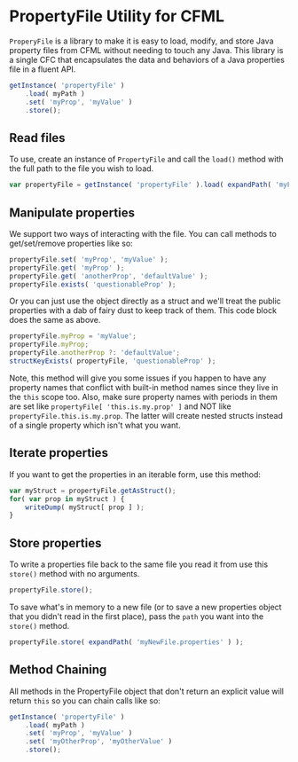 ﻿# PropertyFile Utility for CFML

`ProperyFile` is a library to make it is easy to load, modify, and store Java property files from CFML without needing to touch any Java.  This library is a single CFC that encapsulates the data and behaviors of a Java properties file in a fluent API.

```js
getInstance( 'propertyFile' )
    .load( myPath )
    .set( 'myProp', 'myValue' )
    .store();
```

## Read files

To use, create an instance of `PropertyFile` and call the `load()` method with the full path to the file you wish to load.

```js
var propertyFile = getInstance( 'propertyFile' ).load( expandPath( 'myFile.properties' ) );
```

## Manipulate properties

We support two ways of interacting with the file.  You can call methods to get/set/remove properties like so:

```js
propertyFile.set( 'myProp', 'myValue' );
propertyFile.get( 'myProp' );
propertyFile.get( 'anotherProp', 'defaultValue' );
propertyFile.exists( 'questionableProp' );
```

Or you can just use the object directly as a struct and we'll treat the public properties with a dab of fairy dust to keep track of them.  This code block does the same as above.

```js
propertyFile.myProp = 'myValue';
propertyFile.myProp;
propertyFile.anotherProp ?: 'defaultValue';
structKeyExists( propertyFile, 'questionableProp' );
```

Note, this method will give you some issues if you happen to have any property names that conflict with built-in method names since they live in the `this` scope too. Also, make sure property names with periods in them are set like `propertyFile[ 'this.is.my.prop' ]` and NOT like `propertyFile.this.is.my.prop`.  The latter will create nested structs instead of a single property which isn't what you want.

## Iterate properties

If you want to get the properties in an iterable form, use this method:
```js
var myStruct = propertyFile.getAsStruct();
for( var prop in myStruct ) {
    writeDump( myStruct[ prop ] );
}
```

## Store properties

To write a properties file back to the same file you read it from use this `store()` method with no arguments.

```js
propertyFile.store();
```

To save what's in memory to a new file (or to save a new properties object that you didn't read in the first place), pass the `path` you want into the `store()` method.

```js
propertyFile.store( expandPath( 'myNewFile.properties' ) );
```

## Method Chaining

All methods in the PropertyFile object that don't return an explicit value will return `this` so you can chain calls like so:

```js
getInstance( 'propertyFile' )
    .load( myPath )
    .set( 'myProp', 'myValue' )
    .set( 'myOtherProp', 'myOtherValue' )
    .store();
```
